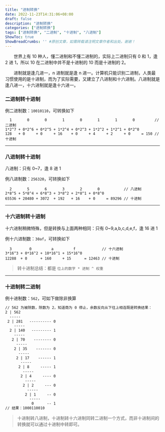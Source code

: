 ```yaml
---
title: "进制转换"
date: 2022-11-23T14:31:06+08:00
draft: false
description: "进制转换"
categories: ["进制转换"]
tags: ["进制转换", "二进制", "十进制", "八进制"]
ShowToc: true
ShowBreadCrumbs: '' #原创文章，如需转载请注明文章作者和出处。谢谢！
---
```

&emsp;&emsp;世界上有 10 种人，懂二进制和不懂二进制的，实际上二进制只有 0 和 1，逢 2 进 1，所以 10 在二进制中并不是十进制的 10 而是十进制的 2。

&emsp;&emsp;进制就是逢几进一，n 进制就是逢 n 进一。计算机只能识别二进制，人类最习惯使用的是十进制，而为了实际需要，又建立了八进制和十六进制。八进制就是逢八进一，十六进制就是逢十六进一。

### 二进制转十进制

例二进制数：`10010110`，可转换如下
```
  1       0       0       1       0       1       1       0         // 二进制
1*2^7 + 0*2^6 + 0*2^5 + 1*2^4 + 0*2^3 + 1*2^2 + 1*2^1 + 0*2^0
128   + 0     + 0     + 16    + 0     + 4     + 2     + 0     = 150 // 十进制
```

----
### 八进制转十进制
八进制：只有 0~7，逢 8 进 1

例八进制数：`256320`，可转换如下
```
  2       5       6       3       2       0           // 八进制
2*8^5 + 5*8^4 + 6*8^3 + 3*8^2 + 2*8^1 + 0*8^0
65536 + 20480 + 3072  + 192   + 16    + 0     = 89296 // 十进制
```

----
### 十六进制转十进制
十六进制稍微特殊，但是转换与上面两种相同：只有 0~9,a,b,c,d,e,f，逢 16 进 1

例十六进制数：`30af`，可转换如下
```
  3        0         a         f            // 十六进制
3*16^3 + 0*16^2 + 10*16^1 + 15*16^0 
12288  + 0      + 160     + 15      = 12463 // 十进制
```

> 转十进制总结：都是 `位上的数字 * 进制 ^ 权重`


----
### 十进制转二进制

例十进制数：`562`，可如下做除非换算

```txt
// 562 为被除数，除数为 2，知道商为 0 停止，余数反向从下往上相连既是转换结果：
2 | 562
  -----
 2 | 281   ---------- 0
    -----
  2 | 140   --------- 1
    -----
   2 | 70    -------- 0
     -----
    2 | 35    ------- 0
      -----
     2 | 17    ------ 1
       -----
      2 | 8     ----- 1
        -----
       2 | 4     ---- 0
         -----
        2 | 2     --- 0
          -----
         2 | 1     -- 0
           -----
            0      -- 1
// 结果：1000110010
```

> 十进制转八进制，十进制转十六进制同转二进制一个方式，而非十进制间的转换就可以通过十进制中转即可。
